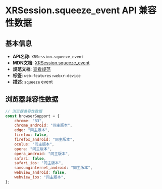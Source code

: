 # XRSession.squeeze_event API 兼容性数据

## 基本信息

- **API名称**: `XRSession.squeeze_event`
- **MDN文档**: [XRSession.squeeze_event](https://developer.mozilla.org/docs/Web/API/XRSession/squeeze_event)
- **规范文档**: [查看规范](https://immersive-web.github.io/webxr/#eventdef-xrsession-squeeze,https://immersive-web.github.io/webxr/#dom-xrsession-onsqueeze)
- **标签**: `web-features:webxr-device`
- **描述**: `squeeze` event

## 浏览器兼容性数据

```javascript
// 浏览器兼容性数据
const browserSupport = {
    chrome: "83",
    chrome_android: "同主版本",
    edge: "同主版本",
    firefox: false,
    firefox_android: "同主版本",
    oculus: "同主版本",
    opera: "同主版本",
    opera_android: "同主版本",
    safari: false,
    safari_ios: "同主版本",
    samsunginternet_android: "同主版本",
    webview_android: false,
    webview_ios: "同主版本",
};

```

